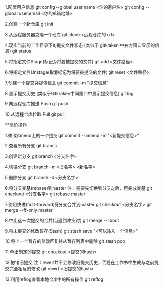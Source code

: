 
1.配置用户信息
git config --global user.name <你的用户名>
git config --global user.email <你的邮箱地址>

2.创建一个新仓库
git init

3.从远程服务器克隆一个仓库
git clone <远程仓库的 url>

4.现实当前的工作目录下的提交文件状态
(类似于 gitkraken 中右方窗口显示的信息)
git status

5.将指定文件Stage(标记为将要被提交的文件)
git add <文件路径>

6.将指定文件Unstage(取消标记为将要被提交的文件)
git reset <文件路径>

7.创建一个提交并提供信息
git commit -m "提交信息"

8.显示提交历史
(类似于Gitkraken中间窗口中显示提交信息)
git log

9.向远程仓库推送 Push
git push

10.从远程仓库拉取 Pull
git pull


**高阶操作

1.修改Amend上的一个提交
git commit --amend -m "<新提交信息>"

2.查看所有分支
git branch

3.创建新分支
git branch <分支名字>

4.切换分支
git branch -m <旧名字> <新名字>

5.删除分支
git branch -d <分支名字>

6.将分支变基(rebase)到master
    注：需要先切换到分支之后，再完成变基
    git checkout <分支名字>
    git rebase master

7.使用快进(fast-forward)将分支合并到master
git checkout <分支名字>
git merge --ff-only master

8.中止这一次提交的合并(当遇到冲突时)
git merge --about

9.将未提交的修改暂存(Stash)
git stash save "<可以输入一个信息>"

10.将上一个暂存的修改回复并从暂存列表中删除
git stash pop

11.牵出制定的提交
git checkout <提交的hash>

12.撤销旧提交
注：revert并不会修改旧提交历史，而是在工作书中生成与之前提交完全相反的修改
git revert <旧提交的hash>

13.利用reflog查看本地仓库中的所有操作
git reflog
